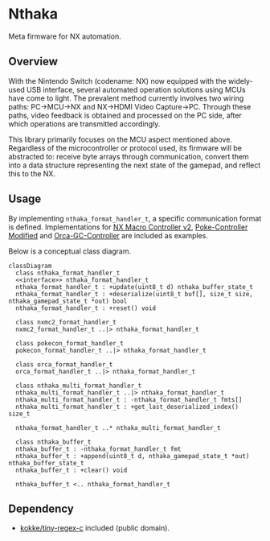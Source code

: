 # Nthaka

Meta firmware for NX automation.

## Overview

With the Nintendo Switch (codename: NX) now equipped with the widely-used USB interface, several automated operation solutions using MCUs have come to light. The prevalent method currently involves two wiring paths: PC->MCU->NX and NX->HDMI Video Capture->PC. Through these paths, video feedback is obtained and processed on the PC side, after which operations are transmitted accordingly.

This library primarily focuses on the MCU aspect mentioned above. Regardless of the microcontroller or protocol used, its firmware will be abstracted to: receive byte arrays through communication, convert them into a data structure representing the next state of the gamepad, and reflect this to the NX.

## Usage

By implementing `nthaka_format_handler_t`, a specific communication format is defined. Implementations for [NX Macro Controller v2](https://blog.bzl-web.com/entry/2020/01/20/165719), [Poke-Controller Modified](https://github.com/Moi-poke/Poke-Controller-Modified) and [Orca-GC-Controller](https://github.com/yatsuna827/Orca-GC-Controller) are included as examples.

Below is a conceptual class diagram.

```mermaid
classDiagram
  class nthaka_format_handler_t
  <<interface>> nthaka_format_handler_t
  nthaka_format_handler_t : +update(uint8_t d) nthaka_buffer_state_t
  nthaka_format_handler_t : +deserialize(uint8_t buf[], size_t size, nthaka_gamepad_state_t *out) bool
  nthaka_format_handler_t : +reset() void

  class nxmc2_format_handler_t
  nxmc2_format_handler_t ..|> nthaka_format_handler_t

  class pokecon_format_handler_t
  pokecon_format_handler_t ..|> nthaka_format_handler_t

  class orca_format_handler_t
  orca_format_handler_t ..|> nthaka_format_handler_t

  class nthaka_multi_format_handler_t
  nthaka_multi_format_handler_t ..|> nthaka_format_handler_t
  nthaka_multi_format_handler_t : -nthaka_format_handler_t fmts[]
  nthaka_multi_format_handler_t : +get_last_deserialized_index() size_t

  nthaka_format_handler_t ..* nthaka_multi_format_handler_t
  
  class nthaka_buffer_t
  nthaka_buffer_t : -nthaka_format_handler_t fmt
  nthaka_buffer_t : +append(uint8_t d, nthaka_gamepad_state_t *out) nthaka_buffer_state_t
  nthaka_buffer_t : +clear() void

  nthaka_buffer_t <.. nthaka_format_handler_t
```

## Dependency

- [kokke/tiny-regex-c](https://github.com/kokke/tiny-regex-c) included (public domain).
